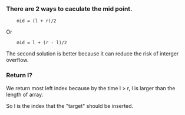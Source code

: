 ### There are 2 ways to caculate the mid point.

```
    mid = (l + r)/2
```

Or 
```
    mid = l + (r - l)/2
```


The second solution is better because it can reduce the risk of interger overflow.



### Return l?

We return most left index because by the time l > r, l is larger than the length of array.

So l is the index that the "target" should be inserted.